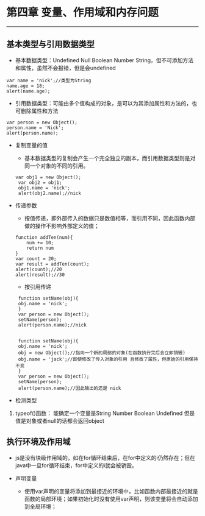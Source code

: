 # 第四章 变量、作用域和内存问题
---
## 基本类型与引用数据类型

- 基本数据类型：Undefined Null Boolean Number String，但不可添加方法和属性，虽然不会报错，但是会undefined
```
var name = 'nick';//类型为String
name.age = 18;
alert(name.age);
```
- 引用数据类型：可能由多个值构成的对象，是可以为其添加属性和方法的，也可删除属性和方法
```
var person = new Object();
person.name = 'Nick';
alert(person.name);
```
- 复制变量的值
   
   - 基本数据类型的复制会产生一个完全独立的副本，而引用数据类型则是对同一个对象的不同的引用。
   ```
   var obj1 = new Object();
    var obj2 = obj1;
    obj1.name = 'nick';
    alert(obj2.name);//nick
   ```
- 传递参数

    - 按值传递，即外部传入的数据只是数值相等，而引用不同，因此函数内部做的操作不影响外部定义的值；
    ```
    function addTen(num){
        num += 10;
        return num
    }
    var count = 20;
    var result = addTen(count);
    alert(count);//20
    alert(result);//30
    ```
   
   - 按引用传递 
   ```
    function setName(obj){
    obj.name = 'nick';
    }
    var person = new Object();
    setName(person);
    alert(person.name);//nick


    function setName(obj){
    obj.name = 'nick';
    obj = new Object();//指向一个新的局部的对象(在函数执行完后会立即销毁)
    obj.name = 'jack';//即使修改了传入对象的引用 且修改了属性，但原始的引用保持不变
    }
    var person = new Object();
    setName(person);
    alert(person.name);//因此输出的还是 nick
   ```
- 检测类型
1. typeof()函数： 能确定一个变量是String Number Boolean Undefined 但是值是对象或者null的话都会返回object

## 执行环境及作用域
- js是没有块级作用域的，如在for循环结束后，在for中定义的i仍然存在；但在java中一旦for循环结束，for中定义的i就会被销毁。

- 声明变量
   
   - 使用var声明的变量将添加到最接近的环境中，比如函数内部最接近的就是函数的局部环境；如果初始化时没有使用var声明，则该变量将会自动添加到全局环境；
